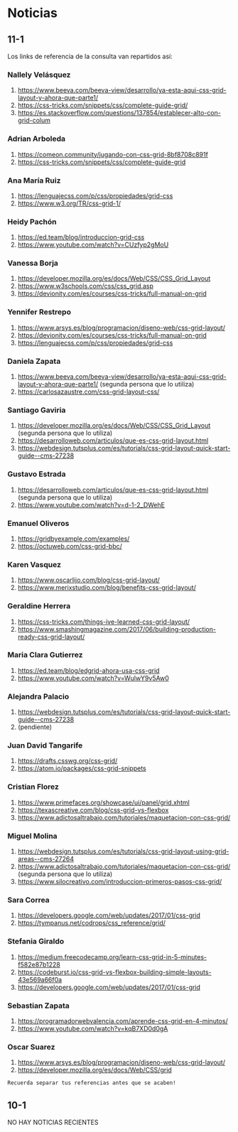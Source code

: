 # Noticias


## 11-1

Los links de referencia de la consulta van repartidos así:

### Nallely Velásquez

1. https://www.beeva.com/beeva-view/desarrollo/ya-esta-aqui-css-grid-layout-y-ahora-que-parte1/
2. https://css-tricks.com/snippets/css/complete-guide-grid/
3. https://es.stackoverflow.com/questions/137854/establecer-alto-con-grid-colum

### Adrian Arboleda

1. https://comeon.community/jugando-con-css-grid-8bf8708c891f
2. https://css-tricks.com/snippets/css/complete-guide-grid

### Ana María Ruiz

1. https://lenguajecss.com/p/css/propiedades/grid-css
2. https://www.w3.org/TR/css-grid-1/

### Heidy Pachón

1. https://ed.team/blog/introduccion-grid-css
2. https://www.youtube.com/watch?v=CUzfyp2gMoU

### Vanessa Borja

1. https://developer.mozilla.org/es/docs/Web/CSS/CSS_Grid_Layout
2. https://www.w3schools.com/css/css_grid.asp
3. https://devionity.com/es/courses/css-tricks/full-manual-on-grid

### Yennifer Restrepo

1. https://www.arsys.es/blog/programacion/diseno-web/css-grid-layout/
2. https://devionity.com/es/courses/css-tricks/full-manual-on-grid
3. https://lenguajecss.com/p/css/propiedades/grid-css

### Daniela Zapata

1. https://www.beeva.com/beeva-view/desarrollo/ya-esta-aqui-css-grid-layout-y-ahora-que-parte1/ (segunda persona que lo utiliza)
2. https://carlosazaustre.com/css-grid-layout-css/

### Santiago Gaviria

1. https://developer.mozilla.org/es/docs/Web/CSS/CSS_Grid_Layout (segunda persona que lo utiliza)
2. https://desarrolloweb.com/articulos/que-es-css-grid-layout.html
3. https://webdesign.tutsplus.com/es/tutorials/css-grid-layout-quick-start-guide--cms-27238

### Gustavo Estrada

1. https://desarrolloweb.com/articulos/que-es-css-grid-layout.html (segunda persona que lo utiliza)
2. https://www.youtube.com/watch?v=d-1-2_DWehE

### Emanuel Oliveros

1. https://gridbyexample.com/examples/
2. https://octuweb.com/css-grid-bbc/

### Karen Vasquez

1. https://www.oscarlijo.com/blog/css-grid-layout/
2. https://www.merixstudio.com/blog/benefits-css-grid-layout/

### Geraldine Herrera

1. https://css-tricks.com/things-ive-learned-css-grid-layout/
2. https://www.smashingmagazine.com/2017/06/building-production-ready-css-grid-layout/

### Maria Clara Gutierrez

1. https://ed.team/blog/edgrid-ahora-usa-css-grid
2. https://www.youtube.com/watch?v=WulwY9v5Aw0

### Alejandra Palacio

1. https://webdesign.tutsplus.com/es/tutorials/css-grid-layout-quick-start-guide--cms-27238
2. (pendiente)

### Juan David Tangarife

1. https://drafts.csswg.org/css-grid/
2. https://atom.io/packages/css-grid-snippets

### Cristian Florez

1. https://www.primefaces.org/showcase/ui/panel/grid.xhtml
2. https://texascreative.com/blog/css-grid-vs-flexbox
3. https://www.adictosaltrabajo.com/tutoriales/maquetacion-con-css-grid/

### Miguel Molina

1. https://webdesign.tutsplus.com/es/tutorials/css-grid-layout-using-grid-areas--cms-27264
2. https://www.adictosaltrabajo.com/tutoriales/maquetacion-con-css-grid/ (segunda persona que lo utiliza)
3. https://www.silocreativo.com/introduccion-primeros-pasos-css-grid/

### Sara Correa

1. https://developers.google.com/web/updates/2017/01/css-grid
2. https://tympanus.net/codrops/css_reference/grid/

### Stefania Giraldo

1. https://medium.freecodecamp.org/learn-css-grid-in-5-minutes-f582e87b1228
2. https://codeburst.io/css-grid-vs-flexbox-building-simple-layouts-43e569a66f0a
3. https://developers.google.com/web/updates/2017/01/css-grid

### Sebastian Zapata

1. https://programadorwebvalencia.com/aprende-css-grid-en-4-minutos/
2. https://www.youtube.com/watch?v=kqB7XD0d0gA

### Oscar Suarez
 
1. https://www.arsys.es/blog/programacion/diseno-web/css-grid-layout/ 
2. https://developer.mozilla.org/es/docs/Web/CSS/grid


```markdown
Recuerda separar tus referencias antes que se acaben!
```

## 10-1

NO HAY NOTICIAS RECIENTES